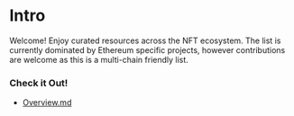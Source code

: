 # Intro
Welcome! Enjoy curated resources across the NFT ecosystem. The list is currently dominated by Ethereum specific projects, however contributions are welcome as this is a multi-chain friendly list. 

### Check it Out!
- [Overview.md](https://github.com/East-E/NFT-Ecosystem/blob/main/Overview.md)
